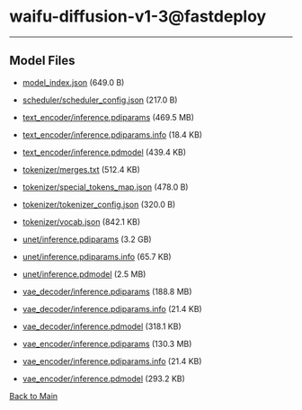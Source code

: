 
# waifu-diffusion-v1-3@fastdeploy
---



## Model Files

- [model_index.json](https://paddlenlp.bj.bcebos.com/models/community/hakurei/waifu-diffusion-v1-3@fastdeploy/model_index.json) (649.0 B)

- [scheduler/scheduler_config.json](https://paddlenlp.bj.bcebos.com/models/community/hakurei/waifu-diffusion-v1-3@fastdeploy/scheduler/scheduler_config.json) (217.0 B)

- [text_encoder/inference.pdiparams](https://paddlenlp.bj.bcebos.com/models/community/hakurei/waifu-diffusion-v1-3@fastdeploy/text_encoder/inference.pdiparams) (469.5 MB)

- [text_encoder/inference.pdiparams.info](https://paddlenlp.bj.bcebos.com/models/community/hakurei/waifu-diffusion-v1-3@fastdeploy/text_encoder/inference.pdiparams.info) (18.4 KB)

- [text_encoder/inference.pdmodel](https://paddlenlp.bj.bcebos.com/models/community/hakurei/waifu-diffusion-v1-3@fastdeploy/text_encoder/inference.pdmodel) (439.4 KB)

- [tokenizer/merges.txt](https://paddlenlp.bj.bcebos.com/models/community/hakurei/waifu-diffusion-v1-3@fastdeploy/tokenizer/merges.txt) (512.4 KB)

- [tokenizer/special_tokens_map.json](https://paddlenlp.bj.bcebos.com/models/community/hakurei/waifu-diffusion-v1-3@fastdeploy/tokenizer/special_tokens_map.json) (478.0 B)

- [tokenizer/tokenizer_config.json](https://paddlenlp.bj.bcebos.com/models/community/hakurei/waifu-diffusion-v1-3@fastdeploy/tokenizer/tokenizer_config.json) (320.0 B)

- [tokenizer/vocab.json](https://paddlenlp.bj.bcebos.com/models/community/hakurei/waifu-diffusion-v1-3@fastdeploy/tokenizer/vocab.json) (842.1 KB)

- [unet/inference.pdiparams](https://paddlenlp.bj.bcebos.com/models/community/hakurei/waifu-diffusion-v1-3@fastdeploy/unet/inference.pdiparams) (3.2 GB)

- [unet/inference.pdiparams.info](https://paddlenlp.bj.bcebos.com/models/community/hakurei/waifu-diffusion-v1-3@fastdeploy/unet/inference.pdiparams.info) (65.7 KB)

- [unet/inference.pdmodel](https://paddlenlp.bj.bcebos.com/models/community/hakurei/waifu-diffusion-v1-3@fastdeploy/unet/inference.pdmodel) (2.5 MB)

- [vae_decoder/inference.pdiparams](https://paddlenlp.bj.bcebos.com/models/community/hakurei/waifu-diffusion-v1-3@fastdeploy/vae_decoder/inference.pdiparams) (188.8 MB)

- [vae_decoder/inference.pdiparams.info](https://paddlenlp.bj.bcebos.com/models/community/hakurei/waifu-diffusion-v1-3@fastdeploy/vae_decoder/inference.pdiparams.info) (21.4 KB)

- [vae_decoder/inference.pdmodel](https://paddlenlp.bj.bcebos.com/models/community/hakurei/waifu-diffusion-v1-3@fastdeploy/vae_decoder/inference.pdmodel) (318.1 KB)

- [vae_encoder/inference.pdiparams](https://paddlenlp.bj.bcebos.com/models/community/hakurei/waifu-diffusion-v1-3@fastdeploy/vae_encoder/inference.pdiparams) (130.3 MB)

- [vae_encoder/inference.pdiparams.info](https://paddlenlp.bj.bcebos.com/models/community/hakurei/waifu-diffusion-v1-3@fastdeploy/vae_encoder/inference.pdiparams.info) (21.4 KB)

- [vae_encoder/inference.pdmodel](https://paddlenlp.bj.bcebos.com/models/community/hakurei/waifu-diffusion-v1-3@fastdeploy/vae_encoder/inference.pdmodel) (293.2 KB)


[Back to Main](../../)